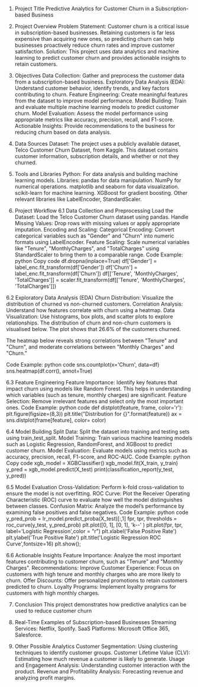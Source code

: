 1. Project Title
Predictive Analytics for Customer Churn in a Subscription-based Business

2. Project Overview
Problem Statement: Customer churn is a critical issue in subscription-based businesses. Retaining customers is far less expensive than acquiring new ones, so predicting churn can help businesses proactively reduce churn rates and improve customer satisfaction.
Solution: This project uses data analytics and machine learning to predict customer churn and provides actionable insights to retain customers.

3. Objectives
Data Collection: Gather and preprocess the customer data from a subscription-based business.
Exploratory Data Analysis (EDA): Understand customer behavior, identify trends, and key factors contributing to churn.
Feature Engineering: Create meaningful features from the dataset to improve model performance.
Model Building: Train and evaluate multiple machine learning models to predict customer churn.
Model Evaluation: Assess the model performance using appropriate metrics like accuracy, precision, recall, and F1-score.
Actionable Insights: Provide recommendations to the business for reducing churn based on data analysis.

4. Data Sources
Dataset: The project uses a publicly available dataset, Telco Customer Churn Dataset, from Kaggle. This dataset contains customer information, subscription details, and whether or not they churned.

5. Tools and Libraries
Python: For data analysis and building machine learning models.
Libraries:
pandas for data manipulation.
NumPy for numerical operations.
matplotlib and seaborn for data visualization.
scikit-learn for machine learning.
XGBoost for gradient boosting.
Other relevant libraries like LabelEncoder, StandardScaler.

6. Project Workflow
6.1 Data Collection and Preprocessing
Load the Dataset: Load the Telco Customer Churn dataset using pandas.
Handle Missing Values: Drop rows with missing values or apply appropriate imputation.
Encoding and Scaling:
Categorical Encoding: Convert categorical variables such as "Gender" and "Churn" into numeric formats using LabelEncoder.
Feature Scaling: Scale numerical variables like "Tenure", "MonthlyCharges", and "TotalCharges" using StandardScaler to bring them to a comparable range.
Code Example:
python
Copy code
df.dropna(inplace=True)
df['Gender'] = label_enc.fit_transform(df['Gender'])
df['Churn'] = label_enc.fit_transform(df['Churn'])
df[['Tenure', 'MonthlyCharges', 'TotalCharges']] = scaler.fit_transform(df[['Tenure', 'MonthlyCharges', 'TotalCharges']])


6.2 Exploratory Data Analysis (EDA)
Churn Distribution: Visualize the distribution of churned vs non-churned customers.
Correlation Analysis: Understand how features correlate with churn using a heatmap.
Data Visualization: Use histograms, box plots, and scatter plots to explore relationships.
The distribution of churn and non-churn customers is visualised below. The plot shows that 26.6% of the customers churned.

The heatmap below reveals strong correlations between "Tenure" and "Churn", and moderate correlations between "Monthly Charges" and "Churn."

Code Example:
python code
sns.countplot(x='Churn', data=df)
sns.heatmap(df.corr(), annot=True)



6.3 Feature Engineering
Feature Importance: Identify key features that impact churn using models like Random Forest. This helps in understanding which variables (such as tenure, monthly charges) are significant.
Feature Selection: Remove irrelevant features and select only the most important ones.
Code Example:
python code
	def distplot(feature, frame, color='r'):
    plt.figure(figsize=(8,3))
    plt.title("Distribution for {}".format(feature))
    ax = sns.distplot(frame[feature], color= color)



6.4 Model Building
Split Data: Split the dataset into training and testing sets using train_test_split.
Model Training: Train various machine learning models such as Logistic Regression, RandomForest, and XGBoost to predict customer churn.
Model Evaluation: Evaluate models using metrics such as accuracy, precision, recall, F1-score, and ROC-AUC.
Code Example:
python
Copy code
xgb_model = XGBClassifier()
xgb_model.fit(X_train, y_train)
y_pred = xgb_model.predict(X_test)
print(classification_report(y_test, y_pred))


6.5 Model Evaluation
Cross-Validation: Perform k-fold cross-validation to ensure the model is not overfitting.
ROC Curve: Plot the Receiver Operating Characteristic (ROC) curve to evaluate how well the model distinguishes between classes.
Confusion Matrix: Analyze the model’s performance by examining false positives and false negatives.
Code Example:
python code
y_pred_prob = lr_model.predict_proba(X_test)[:,1]
fpr, tpr, thresholds = roc_curve(y_test, y_pred_prob)
plt.plot([0, 1], [0, 1], 'k--' )
plt.plot(fpr, tpr, label='Logistic Regression',color = "r")
plt.xlabel('False Positive Rate')
plt.ylabel('True Positive Rate')
plt.title('Logistic Regression ROC Curve',fontsize=16)
plt.show();




6.6 Actionable Insights
Feature Importance: Analyze the most important features contributing to customer churn, such as "Tenure" and "Monthly Charges".
Recommendations:
Improve Customer Experience: Focus on customers with high tenure and monthly charges who are more likely to churn.
Offer Discounts: Offer personalized promotions to retain customers predicted to churn.
Loyalty Programs: Implement loyalty programs for customers with high monthly charges.

7. Conclusion
This project demonstrates how predictive analytics can be used to reduce customer churn 
8. Real-Time Examples of Subscription-based Businesses
Streaming Services: Netflix, Spotify.
SaaS Platforms: Microsoft Office 365, Salesforce.

9. Other Possible Analytics
Customer Segmentation: Using clustering techniques to identify customer groups.
Customer Lifetime Value (CLV): Estimating how much revenue a customer is likely to generate.
Usage and Engagement Analysis: Understanding customer interaction with the product.
Revenue and Profitability Analysis: Forecasting revenue and analyzing profit margins.

